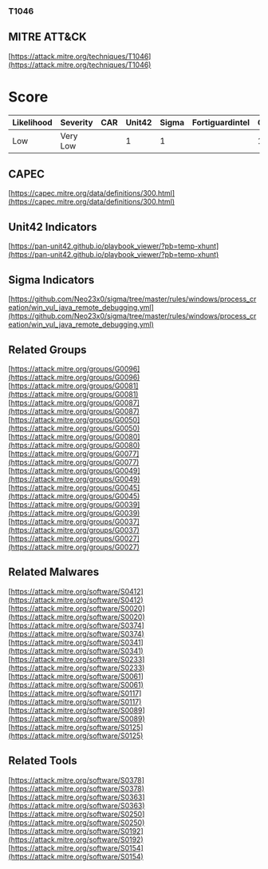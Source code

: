 
### T1046
## MITRE ATT&CK
[https://attack.mitre.org/techniques/T1046](https://attack.mitre.org/techniques/T1046)

# Score

| Likelihood | Severity | CAR | Unit42 | Sigma | Fortiguardintel | Groups | Malwares | Tools |
| ---------- | -------- | --- | ------ | ----- | --------------- | ---  | --- | --- |
| Low | Very Low |   | 1 | 1 |   | 11 | 9 | 5 |



## CAPEC

[https://capec.mitre.org/data/definitions/300.html](https://capec.mitre.org/data/definitions/300.html)
[]()


## Unit42 Indicators

[https://pan-unit42.github.io/playbook_viewer/?pb=temp-xhunt](https://pan-unit42.github.io/playbook_viewer/?pb=temp-xhunt)
[]()


## Sigma Indicators

[https://github.com/Neo23x0/sigma/tree/master/rules/windows/process_creation/win_vul_java_remote_debugging.yml](https://github.com/Neo23x0/sigma/tree/master/rules/windows/process_creation/win_vul_java_remote_debugging.yml)
[]()


## Related Groups

[https://attack.mitre.org/groups/G0096](https://attack.mitre.org/groups/G0096)
[https://attack.mitre.org/groups/G0081](https://attack.mitre.org/groups/G0081)
[https://attack.mitre.org/groups/G0087](https://attack.mitre.org/groups/G0087)
[https://attack.mitre.org/groups/G0050](https://attack.mitre.org/groups/G0050)
[https://attack.mitre.org/groups/G0080](https://attack.mitre.org/groups/G0080)
[https://attack.mitre.org/groups/G0077](https://attack.mitre.org/groups/G0077)
[https://attack.mitre.org/groups/G0049](https://attack.mitre.org/groups/G0049)
[https://attack.mitre.org/groups/G0045](https://attack.mitre.org/groups/G0045)
[https://attack.mitre.org/groups/G0039](https://attack.mitre.org/groups/G0039)
[https://attack.mitre.org/groups/G0037](https://attack.mitre.org/groups/G0037)
[https://attack.mitre.org/groups/G0027](https://attack.mitre.org/groups/G0027)
[]()


## Related Malwares

[https://attack.mitre.org/software/S0412](https://attack.mitre.org/software/S0412)
[https://attack.mitre.org/software/S0020](https://attack.mitre.org/software/S0020)
[https://attack.mitre.org/software/S0374](https://attack.mitre.org/software/S0374)
[https://attack.mitre.org/software/S0341](https://attack.mitre.org/software/S0341)
[https://attack.mitre.org/software/S0233](https://attack.mitre.org/software/S0233)
[https://attack.mitre.org/software/S0061](https://attack.mitre.org/software/S0061)
[https://attack.mitre.org/software/S0117](https://attack.mitre.org/software/S0117)
[https://attack.mitre.org/software/S0089](https://attack.mitre.org/software/S0089)
[https://attack.mitre.org/software/S0125](https://attack.mitre.org/software/S0125)
[]()


## Related Tools

[https://attack.mitre.org/software/S0378](https://attack.mitre.org/software/S0378)
[https://attack.mitre.org/software/S0363](https://attack.mitre.org/software/S0363)
[https://attack.mitre.org/software/S0250](https://attack.mitre.org/software/S0250)
[https://attack.mitre.org/software/S0192](https://attack.mitre.org/software/S0192)
[https://attack.mitre.org/software/S0154](https://attack.mitre.org/software/S0154)
[]()

